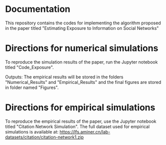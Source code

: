 # Documentation

This repository contains the codes for implementing the algorithm proposed in the paper titled "Estimating Exposure to Information on Social Networks"

# Directions for numerical simulations
To reproduce the simulation results of the paper, run the Jupyter notebook titled "Code_Exposure".

Outputs: The empirical results will be stored in the folders "Numerical_Results" and "Empirical_Results" and the final figures are stored in folder named "Figures".

# Directions for empirical simulations
To reproduce the empirical results of the paper, use the Jupyter notebook titled "Citation Network Simulation".
The full dataset used for empirical simulations is available at: https://lfs.aminer.cn/lab-datasets/citation/citation-network1.zip
